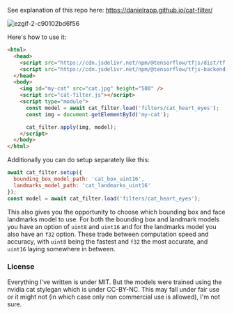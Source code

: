 See explanation of this repo here: https://danielrapp.github.io/cat-filter/

![ezgif-2-c90102bd6f56](https://user-images.githubusercontent.com/442870/134374410-34fb4364-1b8e-4504-bce8-5f2189363fa3.gif)

Here's how to use it:
```html
<html>
  <head>
    <script src="https://cdn.jsdelivr.net/npm/@tensorflow/tfjs/dist/tf.min.js"></script>
    <script src="https://cdn.jsdelivr.net/npm/@tensorflow/tfjs-backend-wasm/dist/tf-backend-wasm.js"></script>
  </head>
  <body>
    <img id="my-cat" src="cat.jpg" height="500" />
    <script src="cat-filter.js"></script>
    <script type="module">
      const model = await cat_filter.load('filters/cat_heart_eyes');
      const img = document.getElementById('my-cat');

      cat_filter.apply(img, model);
    </script>
  </body>
</html>
```

Additionally you can do setup separately like this:
```javascript
await cat_filter.setup({
  bounding_box_model_path: 'cat_box_uint16',
  landmarks_model_path: 'cat_landmarks_uint16'
});
const model = await cat_filter.load('filters/cat_heart_eyes');
```

This also gives you the opportunity to choose which bounding box and face landmarks model to use. For both the bounding box and landmark models you have an option of `uint8` and `uint16` and for the landmarks model you also have an `f32` option. These trade between computation speed and accuracy, with `uint8` being the fastest and `f32` the most accurate, and `uint16` laying somewhere in between.

### License
Everything I've written is under MIT. But the models were trained using the nvidia cat stylegan which is under CC-BY-NC. This may fall under fair use or it might not (in which case only non commercial use is allowed), I'm not sure.
